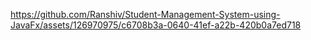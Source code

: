 https://github.com/Ranshiv/Student-Management-System-using-JavaFx/assets/126970975/c6708b3a-0640-41ef-a22b-420b0a7ed718
